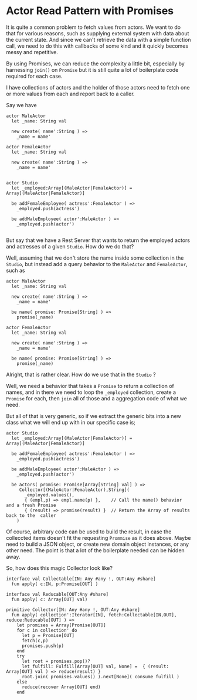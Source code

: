 # Actor Read Pattern with Promises

It is quite a common problem to fetch values from actors. We want to 
do that for various reasons, such as supplying external system with
data about the current state. And since we can't retrieve the data
with a simple function call, we need to do this with callbacks of
some kind and it quickly becomes messy and repetitive.

By using Promises, we can reduce the complexity a little bit,
especially by harnessing `join()` on `Promise` but it is still
quite a lot of boilerplate code required for each case.

I have collections of actors and the holder of those actors
need to fetch one or more values from each and report back to 
a caller.

Say we have

```
actor MaleActor
  let _name: String val
  
  new create( name':String ) => 
    _name = name'
    
actor FemaleActor
  let _name: String val
  
  new create( name':String ) => 
    _name = name'

    
actor Studio
  let _employed:Array[(MaleActor|FemaleActor)] = Array[(MaleActor|FemaleActor)]
  
  be addFemaleEmployee( actress':FemaleActor ) =>
    _employed.push(actress')

  be addMaleEmployee( actor':MaleActor ) =>
    _employed.push(actor')
    
```

But say that we have a Rest Server that wants to return the
employed actors and actresses of a given `Studio`. How do we do that?

Well, assuming that we don't store the name inside some collection
in the `Studio`, but instead add a query behavior to the `MaleActor`
and `FemaleActor`, such as


```
actor MaleActor
  let _name: String val
  
  new create( name':String ) => 
    _name = name'

  be name( promise: Promise[String] ) =>
    promise(_name)
    
actor FemaleActor
  let _name: String val
  
  new create( name':String ) => 
    _name = name'

  be name( promise: Promise[String] ) =>
    promise(_name)
```

Alright, that is rather clear. How do we use that in the `Studio` ?

Well, we need a behavior that takes a `Promise` to return a collection
of names, and in there we need to loop the `_employed` collection, 
create a `Promise` for each, then `join` all of those and a aggregation
code of what we need.

But all of that is very generic, so if we extract the generic bits into
a new class what we will end up with in our specific case is;

```
actor Studio
  let _employed:Array[(MaleActor|FemaleActor)] = Array[(MaleActor|FemaleActor)]
  
  be addFemaleEmployee( actress':FemaleActor ) =>
    _employed.push(actress')

  be addMaleEmployee( actor':MaleActor ) =>
    _employed.push(actor')
    
  be actors( promise: Promise[Array[String] val] ) =>
     Collector[(MaleActor|FemaleActor),String](
       _employed.values(),
       { (empl,p) => empl.name(p) },    // Call the name() behavior and a fresh Promise
       { (result) => promise(result) }  // Return the Array of results back to the  caller
    )
```

Of course, arbitrary code can be used to build the result, in case the colleccted
items doesn't fit the requesting `Prommise` as it does above. Maybe need to build
a JSON object, or create new domain object instances, or any other need. The point is
that a lot of the boilerplate needed can be hidden away. 

So, how does this magic Collector look like?

```
interface val Collectable[IN: Any #any !, OUT:Any #share]
  fun apply( c:IN, p:Promise[OUT] )

interface val Reducable[OUT:Any #share]
  fun apply( c: Array[OUT] val)
  
primitive Collector[IN: Any #any !, OUT:Any #share]
  fun apply( collection':Iterator[IN], fetch:Collectable[IN,OUT], reduce:Reducable[OUT] ) =>
    let promises = Array[Promise[OUT]]
    for c in collection' do
      let p = Promise[OUT]
      fetch(c,p)
      promises.push(p)
    end
    try
      let root = promises.pop()?
      let fulfill: Fulfill[Array[OUT] val, None] =  { (result: Array[OUT] val ) => reduce(result) }
      root.join( promises.values() ).next[None]( consume fulfill )
    else
      reduce(recover Array[OUT] end)
    end
 ```
